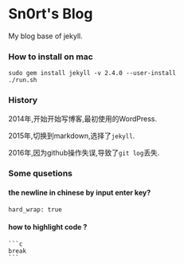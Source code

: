 # Sn0rt's Blog

My blog base of jekyll.

### How to install on mac

    sudo gem install jekyll -v 2.4.0 --user-install
    ./run.sh

### History

2014年,开始开始写博客,最初使用的WordPress.

2015年,切换到markdown,选择了`jekyll`.

2016年,因为github操作失误,导致了`git log`丢失.

### Some qusetions

#### the newline in chinese by input enter key?

    hard_wrap: true

#### how to highlight code ?

	```c
	break
	```
